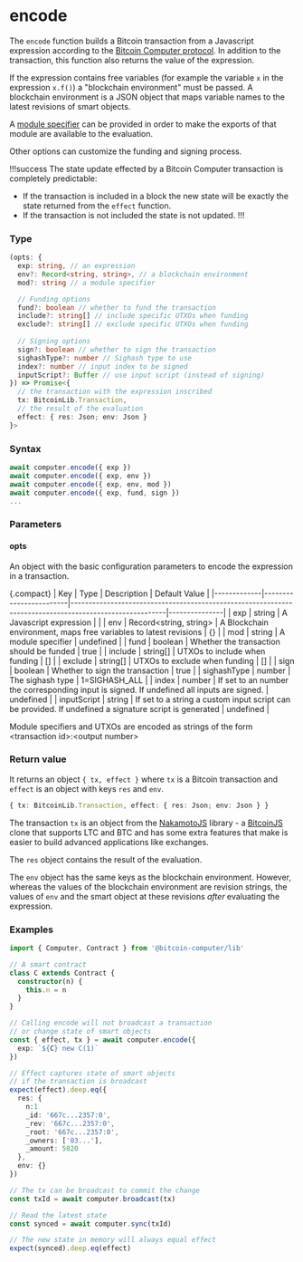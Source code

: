 # encode

The `encode` function builds a Bitcoin transaction from a Javascript expression according to the [Bitcoin Computer protocol](../how-it-works.md). In addition to the transaction, this function also returns the value of the expression.

If the expression contains free variables (for example the variable `x` in the expression `x.f()`) a "blockchain environment" must be passed. A blockchain environment is a JSON object that maps variable names to the latest revisions of smart objects.

A [module specifier](#modules) can be provided in order to make the exports of that module are available to the evaluation.

Other options can customize the funding and signing process.

!!!success
The state update effected by a Bitcoin Computer transaction is completely predictable:
* If the transaction is included in a block the new state will be exactly the state returned from the `effect` function.
* If the transaction is not included the state is not updated.
!!!

### Type
```ts
(opts: {
  exp: string, // an expression
  env?: Record<string, string>, // a blockchain environment
  mod?: string // a module specifier

  // Funding options
  fund?: boolean // whether to fund the transaction
  include?: string[] // include specific UTXOs when funding
  exclude?: string[] // exclude specific UTXOs when funding
  
  // Signing options
  sign?: boolean // whether to sign the transaction
  sighashType?: number // Sighash type to use
  index?: number // input index to be signed
  inputScript?: Buffer // use input script (instead of signing)
}) => Promise<{
  // the transaction with the expression inscribed
  tx: BitcoinLib.Transaction,
  // the result of the evaluation
  effect: { res: Json; env: Json }
}> 
```

### Syntax
```js
await computer.encode({ exp })
await computer.encode({ exp, env })
await computer.encode({ exp, env, mod })
await computer.encode({ exp, fund, sign })
...
```

### Parameters

#### opts
An object with the basic configuration parameters to encode the expression in a transaction.



{.compact}
| Key         | Type                   | Description                                                                                            | Default Value |
|-------------|------------------------|--------------------------------------------------------------------------------------------------------|---------------|
| exp         | string                 | A Javascript expression                                                                                |               |
| env         | Record<string, string> | A Blockchain environment, maps free variables to latest revisions                                      | \{\}          |
| mod         | string                 | A module specifier                                                                                     | undefined     |
| fund        | boolean                | Whether the transaction should be funded                                                               | true          |
| include     | string[]               | UTXOs to include when funding                                                                          | []            |
| exclude     | string[]               | UTXOs to exclude when funding                                                                          | []            |
| sign        | boolean                | Whether to sign the transaction                                                                        | true          |
| sighashType | number                 | The sighash type                                                                                       | 1=SIGHASH_ALL |
| index       | number                 | If set to an number the corresponding input is signed. If undefined all inputs are signed.             | undefined     |
| inputScript | string                 | If set to a string a custom input script can be provided. If undefined a signature script is generated | undefined     |

Module specifiers and UTXOs are encoded as strings of the form \<transaction id\>:\<output number\>

### Return value

It returns an object `{ tx, effect }` where `tx` is a Bitcoin transaction and `effect` is an object with keys `res` and `env`.

```ts
{ tx: BitcoinLib.Transaction, effect: { res: Json; env: Json } }
```

The transaction `tx` is an object from the [NakamotoJS](https://github.com/bitcoin-computer/monorepo/tree/main/packages/nakamotojs#nakamotojs-nakamotojs) library - a [BitcoinJS](https://github.com/bitcoinjs/bitcoinjs-lib?tab=readme-ov-file#bitcoinjs-bitcoinjs-lib) clone that supports LTC and BTC and has some extra features that make is easier to build advanced applications like exchanges.

The `res` object contains the result of the evaluation.

The `env` object has the same keys as the blockchain environment. However, whereas the values of the blockchain environment are revision strings, the values of `env` and the smart object at these revisions *after* evaluating the expression.


<!-- TODO: describe that when signing, some errors are swallowed in order to enable partially signed transactions -->


### Examples
```ts
import { Computer, Contract } from '@bitcoin-computer/lib'

// A smart contract
class C extends Contract {
  constructor(n) {
    this.n = n
  }
}

// Calling encode will not broadcast a transaction
// or change state of smart objects
const { effect, tx } = await computer.encode({
  exp: `${C} new C(1)`
})

// Effect captures state of smart objects
// if the transaction is broadcast
expect(effect).deep.eq({
  res: { 
    n:1
    _id: '667c...2357:0',
    _rev: '667c...2357:0',
    _root: '667c...2357:0',
    _owners: ['03...'],
    _amount: 5820
  },
  env: {}
})

// The tx can be broadcast to commit the change
const txId = await computer.broadcast(tx)

// Read the latest state
const synced = await computer.sync(txId)

// The new state in memory will always equal effect
expect(synced).deep.eq(effect)

```